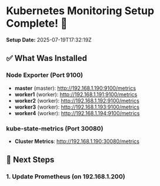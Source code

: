 # Kubernetes Monitoring Setup Complete! 🎉

**Setup Date:** 2025-07-19T17:32:19Z

## ✅ What Was Installed

### Node Exporter (Port 9100)
- **master** (master): http://192.168.1.190:9100/metrics
- **worker1** (worker): http://192.168.1.191:9100/metrics
- **worker2** (worker): http://192.168.1.192:9100/metrics
- **worker3** (worker): http://192.168.1.193:9100/metrics
- **worker4** (worker): http://192.168.1.194:9100/metrics

### kube-state-metrics (Port 30080)
- **Cluster Metrics**: http://192.168.1.190:30080/metrics

## 🔧 Next Steps

### 1. Update Prometheus (on 192.168.1.200)